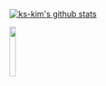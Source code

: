 [![ks-kim's github stats](https://github-readme-stats.vercel.app/api?username=ks-kim)](https://github.com/ks-kim)

<a href="https://www.notion.so/kskim/RESUME-a7446a49e0214b1180a2905c42498af9" target="_blank">
<img src="https://user-images.githubusercontent.com/20358042/95015063-de01a980-0685-11eb-88df-62acaa8fe80f.png" width="15%"></img></a>
